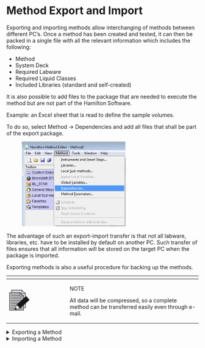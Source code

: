 # Method Export and Import‌

Exporting and importing methods allow interchanging of methods between different PC’s. Once a method has been created and tested, it can then be packed in a single file with all the relevant information which includes the following:

* Method
* System Deck
* Required Labware
* Required Liquid Classes
* Included Libraries (standard and self-created)

It is also possible to add files to the package that are needed to execute the method but are not part of the Hamilton Software.

Example: an Excel sheet that is read to define the sample volumes.

To do so, select Method -> Dependencies and add all files that shall be part of the export package.

<figure><img src="../../.gitbook/assets/image (133).png" alt="" width="272"><figcaption></figcaption></figure>



The advantage of such an export-import transfer is that not all labware, libraries, etc. have to be installed by default on another PC. Such transfer of files ensures that all information will be stored on the target PC when the package is imported.

Exporting methods is also a useful procedure for backing up the methods.

<table data-header-hidden><thead><tr><th width="145"></th><th></th></tr></thead><tbody><tr><td><img src="../../.gitbook/assets/image (1) (1) (1) (1).png" alt="" data-size="original"></td><td><p>NOTE</p><p>All data will be compressed, so a complete method can be transferred easily even through e-mail.</p></td></tr></tbody></table>

<details>

<summary>Exporting a Method</summary>

To collect all information used by a method, and to create one package file, follow the steps shown below.

<img src="../../.gitbook/assets/image (134).png" alt="" data-size="original">

Choose “File -> Export…” within the method to be transferred. A dialog box will open, requesting for a filename.

![](<../../.gitbook/assets/image (135).png>)\




Click the \[…] Button to select the package name including the path desired to export.

Click \[Finish] to complete the operation.

</details>

<details>

<summary>Importing a Method</summary>



The method in a package must be imported once received. To do this, perform the following steps:

1.  Start the “Graphical Method Editor”.

    ![](<../../.gitbook/assets/image (136).png>)\

2.  Select among the “File -> Import…” Menu

    ![](<../../.gitbook/assets/image (137).png>)\

3. Choose the desired package by clicking on \[…]
4. Once a package is selected, the comment written during the export process will be seen along with the name or path of the package.
5. If the selected package is not the desired one, click \[…] again to select another one.
6.  Click \[Next >] to determine the location in which the package shall be unpacked.

    There are four different possibilities:

    ![](<../../.gitbook/assets/image (138).png>)\




    **Recovery:** A useful way to restore a destroyed method. If the method was exported for backup purposes, re-importing it while selecting the recovery option should be used. The same directory structure will be used to extract and store all the necessary files that were collected during the export procedure.\


    **Import into Default Directories:** Useful when data should be stored in the default directories as defined in VENUS Software. An example is by using the labware directory to save labware files.

    Import into Sub-Directories of Default Directories: Similar to the second possibility, however using this option will create sub-directories to the default directories with the names specified. This option guarantees that the existing files having the same names with the new files will not be overwritten.\


    **User-defined:** Gives the most flexibility in selecting the target directories. The next step will ask for a definition of the target directory for all groups of files, method files, library files, labware files and other files.\


    **Import Original Hamilton Files:** If this option is enabled, original Hamilton files are imported to a target environment, otherwise these files are skipped. This could however lead to non-working methods.

    \

7. Click \[Next >] again, to get to a summary of the current directories and, if necessary, further input fields and selection possibilities to change the desired directories. The summary will be updated on an ongoing basis with any changes that have been made.
8. Once the selections correspond to the requirements click \[Finish]. This will unpack and store all of the files.
9. The system imports all necessary files and prompts the dialog below upon completion. Click \[Close] to exit.\
   ![](<../../.gitbook/assets/image (139).png>)



</details>

